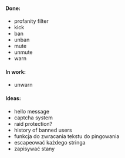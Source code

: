 #### Done:
* profanity filter
* kick
* ban
* unban
* mute
* unmute
* warn

#### In work:
* unwarn

#### Ideas:
* hello message
* captcha system 
* raid protection?
* history of banned users
* funkcja do zwracania tekstu do pingowania 
* escapeować każdego stringa
* zapisywać stany